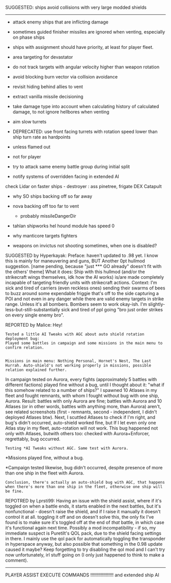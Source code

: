 SUGGESTED: ships avoid collisions with very large modded shields

----------------------------------------------------------------

- attack enemy ships that are inflicting damage

- sometimes guided finisher missiles are ignored when venting, especially on phase ships

- ships with assignment should have priority, at least for player fleet.

- area targeting for devastator

- do not track targets with angular velocity higher than weapon rotation

- avoid blocking burn vector via collision avoidance

- revisit hiding behind allies to vent

- extract vanilla missile decisioning

- take damage type into account when calculating history of calculated damage, to not ignore hellbores when venting

- aim slow turrets
- DEPRECATED: use front facing turrets with rotation speed lower than ship turn rate as hardpoints
- unless flamed out
- not for player

- try to attack same enemy battle group during initial split

- notify systems of overridden facing in extended AI

check Lidar on faster ships - destroyer : ass pinetree, frigate DEX Catapult

- why SO ships backing off so far away
- nova backing off too far to vent
    - probably missileDangerDir

- tahlan shipworks hel hound module has speed 0

- why manticore targets fighters

- weapons on invictus not shooting sometimes, when one is disabled?

SUGGESTED by Hyperkayak:
Preface: haven't updated to .98 yet.
I know this is mainly for maneuvering and guns,
BUT
Another 0pt hullmod suggestion.
[name pending, because "just *** GO already" doesn't fit with the others' theme]
What it does: Ship with this hullmod (and/or the strikecraft wings themselves, idk how the AI works) is/are made completely incapable of targeting friendly units with strikecraft actions.
Context: I'm sick and tired of carriers (even reckless ones) sending their swarms of bees to buzz around some expendable friggie that's off to the side capturing a POI and not even in any danger while there are valid enemy targets in strike range. Unless it's all bombers. Bombers seem to work okay-ish.
I'm slightly-less-but-still-substantially sick and tired of ppl going "bro just order strikes on every single enemy bro".

REPORTED by Malice:
Hey!

    Tested a little AI Tweaks with AGC about auto shield rotation deployment bug:
    Played some battles in campaign and some missions in the main menu to confirm relation.


    Missions in main menu: Nothing Personal, Hornet's Nest, The Last Hurrah. Auto-shield's not working properly in missions, possible relation explained further.


In campaign tested on Aurora, every fights (approximately 5 battles with different factions) played fine without a bug, until I thought about it: "what if this somehow related to a number of ships?" I spawned 10 Atlases in my fleet and fought remnants, with whom I fought without bug with one ship, Aurora.
Result: battles with only Aurora are fine; battles with Aurora and 10 Atlases (or in other words, battles with anything more, than Aurora) aren't, see related screenshots (first - remnants, second - independent, I didn't deployed Atlases btw).
Next, I scuttled Atlases to check if I'm right, and bug's didn't occurred, auto-shield worked fine, but If I let even only one Atlas stay in my fleet, auto-rotation will not work. This bug happened not only with Atlases, butwith others too: checked with Aurora+Enforcer, regrettably, bug occurred.

    Testing *AI Tweaks without AGC. Same test with Aurora.


*Missions played fine, without a bug.

*Campaign tested likewise, bug didn't occurred, despite presence of more than one ship in the fleet with Aurora.

    Conclusion, there's actually an auto-shield bug with AGC, that happens when there's more than one ship in the fleet, otherwise one ship will be fine.


REPOTRED by Lprsti99:
Having an issue with the shield assist, where if it's toggled on when a battle ends, it starts enabled in the next battles, but it's nonfunctional - doesn't raise the shield, and if I raise it manually it doesn't control it at all.  toggling it off and on doesn't solve this, the only fix I've found is to make sure it's toggled off at the end of *that* battle, in which case it's functional again next time.  Possibly a mod incompatibility - if so, my immediate suspect is Puretilt's QOL pack, due to the shield facing settings in there.  I mainly use the qol pack for automatically toggling the transponder in hyperspace anyway, but also possible that something in the 0.98 update caused it maybe? Keep forgetting to try disabling the qol mod and I can't try now unfortunately, irl stuff going on (I only just happened to think to make a comment).

----------------------------------------------------------------


PLAYER ASSIST EXECUTE COMMANDS !!!!!!!!!!!!!!!!!!
and extended ship AI